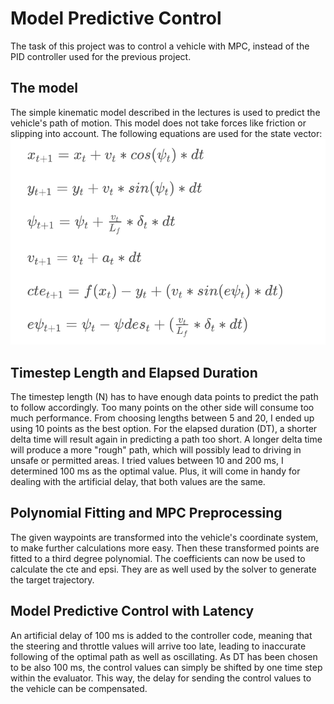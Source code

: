 # Model Predictive Control

The task of this project was to control a vehicle with MPC, instead of the PID controller used for the previous project. 

## The model
The simple kinematic model described in the lectures is used to predict the vehicle's path of motion. This model does not take forces like friction or slipping into account. The following equations are used for the state vector:
![](Images/equations.png)

## Timestep Length and Elapsed Duration
The timestep length (N) has to have enough data points to predict the path to follow accordingly. Too many points on the other side will consume too much performance. From choosing lengths between 5 and 20, I ended up using 10 points as the best option. For the elapsed duration (DT), a shorter delta time will result again in predicting a path too short. A longer delta time will produce a more "rough" path, which will possibly lead to driving in unsafe or permitted areas. I tried values between 10 and 200 ms, I determined 100 ms as the optimal value. Plus, it will come in handy for dealing with the artificial delay, that both values are the same.

## Polynomial Fitting and MPC Preprocessing
The given waypoints are transformed into the vehicle's coordinate system, to make further calculations more easy. Then these transformed points are fitted to a third degree polynomial. The coefficients can now be used to calculate the cte and epsi. They are as well used by the solver to generate the target trajectory.

## Model Predictive Control with Latency
An artificial delay of 100 ms is added to the controller code, meaning that the steering and throttle values will arrive too late, leading to inaccurate following of the optimal path as well as oscillating. As DT has been chosen to be also 100 ms, the control values can simply be shifted by one time step within the evaluator. This way, the delay for sending the control values to the vehicle can be compensated.
